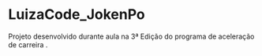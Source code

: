 # LuizaCode_JokenPo

Projeto desenvolvido durante aula na 3ª Edição do programa de aceleração de carreira <Luiza Code>.

